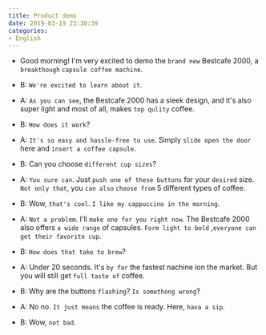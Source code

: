 ```yaml
---
title: Product demo
date: 2019-03-19 23:30:39
categories:
- English
---
```


- Good morning! I'm very excited to demo the `brand new` Bestcafe 2000, a `breakthough` `capsule coffee machine`.

- B: `We're excited to learn about it`.

- A: `As you can see`, the Bestcafe 2000 has a sleek design, and it's also super light and most of all, makes `top qulity` coffee.

- B: `How does it work`?

- A: `It's so easy and hassle-free to use`. Simply `slide open the door` here and `insert a coffee capsule`.

- B: Can you choose `different cup sizes`?

- A: `You sure can`. Just `push one of these buttons` for your `desired` size.` Not only that`, you `can also` `choose from` 5 different types of coffee. 
  
- B: Wow, `that's cool`. `I like my cappuccino in the morning`.

- A: `Not a problem`. I'll `make one for you right now`. The Bestcafe 2000 also offers `a wide range` of capsules. `Form light to bold` ,`everyone can get their favorite cup`.

- B: `How does that take to brew`?

- A: Under 20 seconds. It's `by far` the fastest nachine ion the market. But you will still get `full taste of` coffee.

- B: Why are the buttons `flashing`? `Is somethong wrong`?

- A: No no. `It just means` the coffee is ready. Here, `hava a sip`.

- B: Wow, `not bad`.

